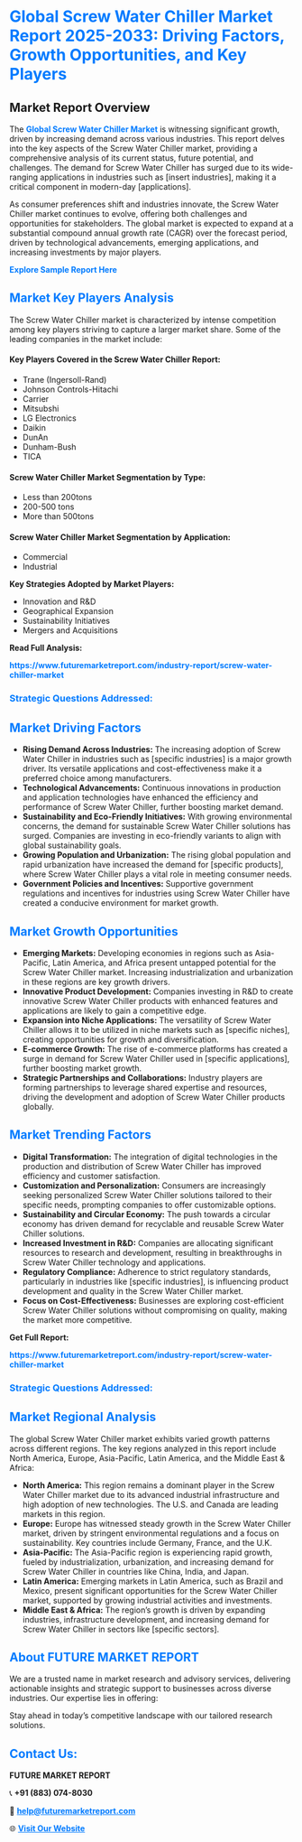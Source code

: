 <h1 style="color: #007BFF;">Global Screw Water Chiller Market Report 2025-2033: Driving Factors, Growth Opportunities, and Key Players</h1>

<section id="overview">
<h2>Market Report Overview</h2>
<p>The <a href="https://www.futuremarketreport.com/industry-report/screw-water-chiller-market" style="color: #007BFF; text-decoration: none;"><strong>Global Screw Water Chiller Market</strong></a> is witnessing significant growth, driven by increasing demand across various industries. This report delves into the key aspects of the Screw Water Chiller market, providing a comprehensive analysis of its current status, future potential, and challenges. The demand for Screw Water Chiller has surged due to its wide-ranging applications in industries such as [insert industries], making it a critical component in modern-day [applications].</p>
<p>As consumer preferences shift and industries innovate, the Screw Water Chiller market continues to evolve, offering both challenges and opportunities for stakeholders. The global market is expected to expand at a substantial compound annual growth rate (CAGR) over the forecast period, driven by technological advancements, emerging applications, and increasing investments by major players.</p>
</section>

<section id="overview">
<p><a href="https://www.futuremarketreport.com/request-sample/reportId=42674" style="color: #007BFF; text-decoration: none;"><strong>Explore Sample Report Here</strong></a></p>
</section>

<section id="key-players">
<h2 style="color: #007BFF;">Market Key Players Analysis</h2>
<p>The Screw Water Chiller market is characterized by intense competition among key players striving to capture a larger market share. Some of the leading companies in the market include:</p>
<h4>Key Players Covered in the Screw Water Chiller Report:</h4>
<ul><li>Trane (Ingersoll-Rand)</li><li>Johnson Controls-Hitachi</li><li>Carrier</li><li>Mitsubshi</li><li>LG Electronics</li><li>Daikin</li><li>DunAn</li><li>Dunham-Bush</li><li>TICA</li></ul>
<h4>Screw Water Chiller Market Segmentation by Type:</h4>
<ul><li>Less than 200tons</li><li>200-500 tons</li><li>More than 500tons</li></ul>

<h4>Screw Water Chiller Market Segmentation by Application:</h4>
<ul><li>Commercial</li><li>Industrial</li></ul>
<p><strong>Key Strategies Adopted by Market Players:</strong></p>
<ul>
<li>Innovation and R&D</li>
<li>Geographical Expansion</li>
<li>Sustainability Initiatives</li>
<li>Mergers and Acquisitions</li>
</ul>
</section>

<section>
<p><strong>Read Full Analysis: </strong></p><a href="https://www.futuremarketreport.com/industry-report/screw-water-chiller-market" style="color: #007BFF; text-decoration: none;"><strong>https://www.futuremarketreport.com/industry-report/screw-water-chiller-market</strong></a>
<h3 style="color: #007BFF;">Strategic Questions Addressed:</h3>
</section>

<section id="driving-factors">
<h2 style="color: #007BFF;">Market Driving Factors</h2>
<ul>
<li><strong>Rising Demand Across Industries:</strong> The increasing adoption of Screw Water Chiller in industries such as [specific industries] is a major growth driver. Its versatile applications and cost-effectiveness make it a preferred choice among manufacturers.</li>
<li><strong>Technological Advancements:</strong> Continuous innovations in production and application technologies have enhanced the efficiency and performance of Screw Water Chiller, further boosting market demand.</li>
<li><strong>Sustainability and Eco-Friendly Initiatives:</strong> With growing environmental concerns, the demand for sustainable Screw Water Chiller solutions has surged. Companies are investing in eco-friendly variants to align with global sustainability goals.</li>
<li><strong>Growing Population and Urbanization:</strong> The rising global population and rapid urbanization have increased the demand for [specific products], where Screw Water Chiller plays a vital role in meeting consumer needs.</li>
<li><strong>Government Policies and Incentives:</strong> Supportive government regulations and incentives for industries using Screw Water Chiller have created a conducive environment for market growth.</li>
</ul>
</section>

<section id="growth-opportunities">
<h2 style="color: #007BFF;">Market Growth Opportunities</h2>
<ul>
<li><strong>Emerging Markets:</strong> Developing economies in regions such as Asia-Pacific, Latin America, and Africa present untapped potential for the Screw Water Chiller market. Increasing industrialization and urbanization in these regions are key growth drivers.</li>
<li><strong>Innovative Product Development:</strong> Companies investing in R&D to create innovative Screw Water Chiller products with enhanced features and applications are likely to gain a competitive edge.</li>
<li><strong>Expansion into Niche Applications:</strong> The versatility of Screw Water Chiller allows it to be utilized in niche markets such as [specific niches], creating opportunities for growth and diversification.</li>
<li><strong>E-commerce Growth:</strong> The rise of e-commerce platforms has created a surge in demand for Screw Water Chiller used in [specific applications], further boosting market growth.</li>
<li><strong>Strategic Partnerships and Collaborations:</strong> Industry players are forming partnerships to leverage shared expertise and resources, driving the development and adoption of Screw Water Chiller products globally.</li>
</ul>
</section>

<section id="trending-factors">
<h2 style="color: #007BFF;">Market Trending Factors</h2>
<ul>
<li><strong>Digital Transformation:</strong> The integration of digital technologies in the production and distribution of Screw Water Chiller has improved efficiency and customer satisfaction.</li>
<li><strong>Customization and Personalization:</strong> Consumers are increasingly seeking personalized Screw Water Chiller solutions tailored to their specific needs, prompting companies to offer customizable options.</li>
<li><strong>Sustainability and Circular Economy:</strong> The push towards a circular economy has driven demand for recyclable and reusable Screw Water Chiller solutions.</li>
<li><strong>Increased Investment in R&D:</strong> Companies are allocating significant resources to research and development, resulting in breakthroughs in Screw Water Chiller technology and applications.</li>
<li><strong>Regulatory Compliance:</strong> Adherence to strict regulatory standards, particularly in industries like [specific industries], is influencing product development and quality in the Screw Water Chiller market.</li>
<li><strong>Focus on Cost-Effectiveness:</strong> Businesses are exploring cost-efficient Screw Water Chiller solutions without compromising on quality, making the market more competitive.</li>
</ul>
</section>

<section>
<p><strong>Get Full Report: </strong></p><a href="https://www.futuremarketreport.com/industry-report/screw-water-chiller-market" style="color: #007BFF; text-decoration: none;"><strong>https://www.futuremarketreport.com/industry-report/screw-water-chiller-market</strong></a>
<h3 style="color: #007BFF;">Strategic Questions Addressed:</h3>
</section>


<section id="regional-analysis">
<h2 style="color: #007BFF;">Market Regional Analysis</h2>
<p>The global Screw Water Chiller market exhibits varied growth patterns across different regions. The key regions analyzed in this report include North America, Europe, Asia-Pacific, Latin America, and the Middle East & Africa:</p>
<ul>
<li><strong>North America:</strong> This region remains a dominant player in the Screw Water Chiller market due to its advanced industrial infrastructure and high adoption of new technologies. The U.S. and Canada are leading markets in this region.</li>
<li><strong>Europe:</strong> Europe has witnessed steady growth in the Screw Water Chiller market, driven by stringent environmental regulations and a focus on sustainability. Key countries include Germany, France, and the U.K.</li>
<li><strong>Asia-Pacific:</strong> The Asia-Pacific region is experiencing rapid growth, fueled by industrialization, urbanization, and increasing demand for Screw Water Chiller in countries like China, India, and Japan.</li>
<li><strong>Latin America:</strong> Emerging markets in Latin America, such as Brazil and Mexico, present significant opportunities for the Screw Water Chiller market, supported by growing industrial activities and investments.</li>
<li><strong>Middle East & Africa:</strong> The region’s growth is driven by expanding industries, infrastructure development, and increasing demand for Screw Water Chiller in sectors like [specific sectors].</li>
</ul>
</section>

<footer>
<h2 style="color: #007BFF;">About FUTURE MARKET REPORT</h2>
<p>We are a trusted name in market research and advisory services, delivering actionable insights and strategic support to businesses across diverse industries. Our expertise lies in offering:</p>

<p>Stay ahead in today’s competitive landscape with our tailored research solutions.</p>

<h2 style="color: #007BFF;">Contact Us:</h2>
<p><strong>FUTURE MARKET REPORT</strong></p>
<p>📞 <strong>+91 (883) 074-8030</strong></p>
<p>📧 <strong><a href="mailto:help@futuremarketreport.com" style="color: #007BFF;">help@futuremarketreport.com</a></strong></p>
<p>🌐 <strong><a href="https://www.futuremarketreport.com/" style="color: #007BFF;">Visit Our Website</a></strong></p>
</footer>